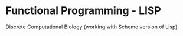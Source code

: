 # Functional Programming - LISP
Discrete Computational Biology (working with Scheme version of Lisp)
